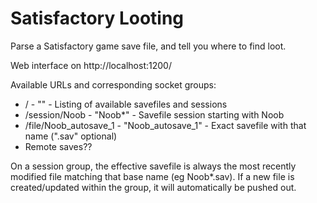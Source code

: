 Satisfactory Looting
====================

Parse a Satisfactory game save file, and tell you where to find loot.

Web interface on http://localhost:1200/

Available URLs and corresponding socket groups:

* / - "" - Listing of available savefiles and sessions
* /session/Noob - "Noob*" - Savefile session starting with Noob
* /file/Noob_autosave_1 - "Noob_autosave_1" - Exact savefile with that name (".sav" optional)
* Remote saves??

On a session group, the effective savefile is always the most recently modified file
matching that base name (eg Noob*.sav). If a new file is created/updated within the group,
it will automatically be pushed out.
